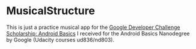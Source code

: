 # MusicalStructure

This is just a practice musical app for the <a href="https://www.udacity.com/google-scholarships">Google Developer Challenge Scholarship: Android Basics</a> I received for the Android Basics Nanodegree by Google (Udacity courses ud836/nd803).
